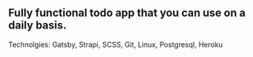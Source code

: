 ## Fully functional todo app that you can use on a daily basis.

Technolgies: Gatsby, Strapi, SCSS, Git, Linux, Postgresql, Heroku
